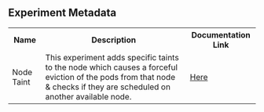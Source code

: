 ## Experiment Metadata

<table>
<tr>
<th> Name </th>
<th> Description </th>
<th> Documentation Link </th>
</tr>
<tr>
 <td> Node Taint </td>
 <td> This experiment adds specific taints to the node which causes a forceful eviction of the pods from that node & checks if they are scheduled on another available node. </td>
 <td>  <a href="https://litmuschaos.github.io/litmus/experiments/categories/nodes/node-taint/"> Here </a> </td>
 </tr>
 </table>
